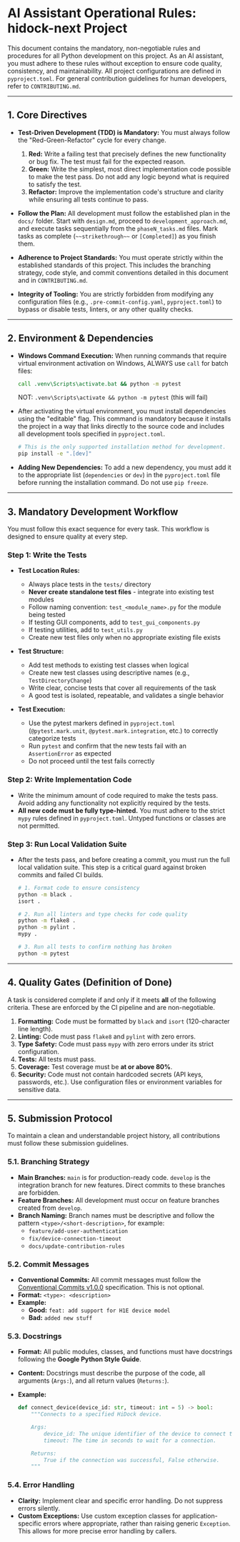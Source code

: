 # AI Assistant Operational Rules: hidock-next Project

This document contains the mandatory, non-negotiable rules and procedures for all Python development on this project. As an AI assistant, you must adhere to these rules without exception to ensure code quality, consistency, and maintainability. All project configurations are defined in `pyproject.toml`. For general contribution guidelines for human developers, refer to `CONTRIBUTING.md`.

---

## 1. Core Directives

- **Test-Driven Development (TDD) is Mandatory:** You must always follow the "Red-Green-Refactor" cycle for every change.
    1. **Red:** Write a failing test that precisely defines the new functionality or bug fix. The test must fail for the expected reason.
    2. **Green:** Write the simplest, most direct implementation code possible to make the test pass. Do not add any logic beyond what is required to satisfy the test.
    3. **Refactor:** Improve the implementation code's structure and clarity while ensuring all tests continue to pass.

- **Follow the Plan:** All development must follow the established plan in the `docs/` folder. Start with `design.md`, proceed to `development_approach.md`, and execute tasks sequentially from the `phaseN_tasks.md` files. Mark tasks as complete (`~~strikethrough~~` or `[Completed]`) as you finish them.

- **Adherence to Project Standards:** You must operate strictly within the established standards of this project. This includes the branching strategy, code style, and commit conventions detailed in this document and in `CONTRIBUTING.md`.

- **Integrity of Tooling:** You are strictly forbidden from modifying any configuration files (e.g., `.pre-commit-config.yaml`, `pyproject.toml`) to bypass or disable tests, linters, or any other quality checks.

---

## 2. Environment & Dependencies

- **Windows Command Execution:** When running commands that require virtual environment activation on Windows, ALWAYS use `call` for batch files:
    ```cmd
    call .venv\Scripts\activate.bat && python -m pytest
    ```
    NOT: `.venv\Scripts\activate && python -m pytest` (this will fail)

- After activating the virtual environment, you must install dependencies using the "editable" flag. This command is mandatory because it installs the project in a way that links directly to the source code and includes all development tools specified in `pyproject.toml`.

    ```bash
    # This is the only supported installation method for development.
    pip install -e ".[dev]"
    ```

- **Adding New Dependencies:** To add a new dependency, you must add it to the appropriate list (`dependencies` or `dev`) in the `pyproject.toml` file before running the installation command. Do not use `pip freeze`.

---

## 3. Mandatory Development Workflow

You must follow this exact sequence for every task. This workflow is designed to ensure quality at every step.

### Step 1: Write the Tests

- **Test Location Rules:**
  - Always place tests in the `tests/` directory
  - **Never create standalone test files** - integrate into existing test modules
  - Follow naming convention: `test_<module_name>.py` for the module being tested
  - If testing GUI components, add to `test_gui_components.py`
  - If testing utilities, add to `test_utils.py`
  - Create new test files only when no appropriate existing file exists

- **Test Structure:**
  - Add test methods to existing test classes when logical
  - Create new test classes using descriptive names (e.g., `TestDirectoryChange`)
  - Write clear, concise tests that cover all requirements of the task
  - A good test is isolated, repeatable, and validates a single behavior

- **Test Execution:**
  - Use the pytest markers defined in `pyproject.toml` (`@pytest.mark.unit`, `@pytest.mark.integration`, etc.) to correctly categorize tests
  - Run `pytest` and confirm that the new tests fail with an `AssertionError` as expected
  - Do not proceed until the test fails correctly

### Step 2: Write Implementation Code

- Write the minimum amount of code required to make the tests pass. Avoid adding any functionality not explicitly required by the tests.
- **All new code must be fully type-hinted.** You must adhere to the strict `mypy` rules defined in `pyproject.toml`. Untyped functions or classes are not permitted.

### Step 3: Run Local Validation Suite

- After the tests pass, and before creating a commit, you must run the full local validation suite. This step is a critical guard against broken commits and failed CI builds.

    ```bash
    # 1. Format code to ensure consistency
    python -m black .
    isort .

    # 2. Run all linters and type checks for code quality
    python -m flake8 .
    python -m pylint .
    mypy .

    # 3. Run all tests to confirm nothing has broken
    python -m pytest
    ```

---

## 4. Quality Gates (Definition of Done)

A task is considered complete if and only if it meets **all** of the following criteria. These are enforced by the CI pipeline and are non-negotiable.

1. **Formatting:** Code must be formatted by `black` and `isort` (120-character line length).
2. **Linting:** Code must pass `flake8` and `pylint` with zero errors.
3. **Type Safety:** Code must pass `mypy` with zero errors under its strict configuration.
4. **Tests:** All tests must pass.
5. **Coverage:** Test coverage must be **at or above 80%**.
6. **Security:** Code must not contain hardcoded secrets (API keys, passwords, etc.). Use configuration files or environment variables for sensitive data.

---

## 5. Submission Protocol

To maintain a clean and understandable project history, all contributions must follow these submission guidelines.

### 5.1. Branching Strategy

- **Main Branches:** `main` is for production-ready code. `develop` is the integration branch for new features. Direct commits to these branches are forbidden.
- **Feature Branches:** All development must occur on feature branches created from `develop`.
- **Branch Naming:** Branch names must be descriptive and follow the pattern `<type>/<short-description>`, for example:
  - `feature/add-user-authentication`
  - `fix/device-connection-timeout`
  - `docs/update-contribution-rules`

### 5.2. Commit Messages

- **Conventional Commits:** All commit messages must follow the [Conventional Commits v1.0.0](https://www.conventionalcommits.org/en/v1.0.0/) specification. This is not optional.
- **Format:** `<type>: <description>`
- **Example:**
  - **Good:** `feat: add support for H1E device model`
  - **Bad:** `added new stuff`

### 5.3. Docstrings

- **Format:** All public modules, classes, and functions must have docstrings following the **Google Python Style Guide**.
- **Content:** Docstrings must describe the purpose of the code, all arguments (`Args:`), and all return values (`Returns:`).
- **Example:**

    ```python
    def connect_device(device_id: str, timeout: int = 5) -> bool:
        """Connects to a specified HiDock device.

        Args:
            device_id: The unique identifier of the device to connect to.
            timeout: The time in seconds to wait for a connection.

        Returns:
            True if the connection was successful, False otherwise.
        """
    ```

### 5.4. Error Handling

- **Clarity:** Implement clear and specific error handling. Do not suppress errors silently.
- **Custom Exceptions:** Use custom exception classes for application-specific errors where appropriate, rather than raising generic `Exception`. This allows for more precise error handling by callers.

